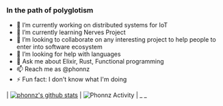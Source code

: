 ### In the path of polyglotism

- 🔭 I’m currently working on distributed systems for IoT
- 🌱 I’m currently learning Nerves Project
- 👯 I’m looking to collaborate on any interesting project to help people to enter into software ecosystem
- 🤔 I’m looking for help with languages
- 💬 Ask me about Elixir, Rust, Functional programming
- 📫 Reach me as @phonnz
- ⚡ Fun fact: I don't know what I'm doing

| [![phonnz's github stats](https://github-readme-stats.vercel.app/api/top-langs?username=phonnz&hide_title=true)](https://github.com/phonnz/github-readme-stats) | <img src="https://wakatime.com/share/@phonnz/9ab546f7-805b-4a59-90a4-90b2cc3758f1.svg" alt="Phonnz Activity"/> |
_ _
